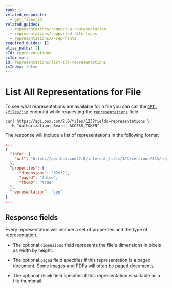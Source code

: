 ```yaml
---
rank: 1
related_endpoints:
  - get_files_id
related_guides:
  - representations/request-a-representation
  - representations/supported-file-types
  - representations/x-rep-hints
required_guides: []
alias_paths: []
cId: representations
scId: null
id: representations/list-all-representations
isIndex: false
---
```


# List All Representations for File

To see what representations are available for a file you can call the
[`GET /files/:id`][get_files_id] endpoint while requesting the
[`representations`][file_representations] field.

```curl
curl https://api.box.com/2.0/files/123?fields=representations \
  -H "Authorization: Bearer ACCESS_TOKEN"
```

The response will include a list of representations in the following format

<!-- markdownlint-disable line-length -->

```json
...
{
  "info": {
    "url": "https://api.box.com/2.0/internal_files/123/versions/345/representations/jpg_thumb_32x32"
  },
  "properties": {
      "dimensions": "32x32",
      "paged": "false",
      "thumb": "true"
  },
  "representation": "jpg"
}
...
```

<!-- markdownlint-enable line-length -->

## Response fields

Every representation will include a set of properties and the type of
representation.

* The optional `dimensions` field represents the file's dimensions in
pixels as width by height.

* The optional `paged` field specifies if this representation is a paged
document. Some images and PDFs will often be paged documents.

* The optional `thumb` field specifies if this representation is suitable
as a file thumbnail.

[get_files_id]: endpoint://get-files-id
[file_representations]: resource://file#param-representations
